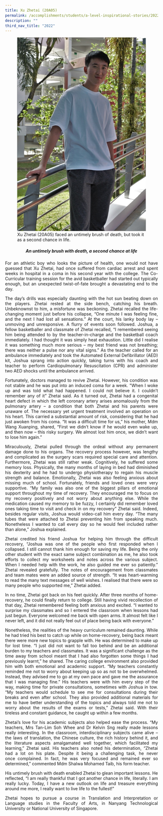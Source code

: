```yaml
---
title: Xu Zhetai (20A05)
permalink: /accomplishments/students/a-level-inspirational-stories/2022/xu-zhetai/
description: ""
third_nav_title: "2022"
---
```

<figure>
<img src="/images/Zhetai.jpg">
<figcaption>Xu Zhetai (20A05) faced an untimely brush of death, but took it as a second chance in life.</figcaption>
</figure>

<div align=justify>
<center><h5><strong>An untimely brush with death, a second chance at life</strong></h5></center>

<p>
For an athletic boy who looks the picture of health, one would not have guessed that Xu Zhetai, had once suffered from cardiac arrest and spent weeks in hospital in a coma in his second year with the college. The Co-Curricular training session for the avid basketballer had started out typically enough, but an unexpected twist-of-fate brought a devastating end to the day.</p>

<p>	
The day’s drills was especially daunting with the hot sun beating down on the players. Zhetai rested at the side bench, catching his breath. Unbeknownst to him, a misfortune was beckoning. Zhetai recalled the life-changing moment just before his collapse, “One minute I was feeling fine, and the next I had lost all sensations.” At the court, his lanky body lay – unmoving and unresponsive. A flurry of events soon followed. Joshua, a fellow basketballer and classmate of Zhetai recalled, “I remembered seeing him being attended to by the teacher-in-charge and the basketball coach immediately. I had thought it was simply heat exhaustion. Little did I realise it was something much more serious – my best friend was not breathing; there was neither a pulse nor any vital signs.” As the teacher called for an ambulance immediately and took the Automated External Defibrillator (AED) kit, Joshua sprang into action quickly, taking turns with his coach and teacher to perform Cardiopulmonary Resuscitation (CPR) and administer two AED shocks until the ambulance arrived.</p>

<p>
Fortunately, doctors managed to revive Zhetai. However, his condition was not stable and he was put into an induced coma for a week. "When I woke up and was told what had happened. I could not believe it. I couldn’t remember any of it” Zhetai said. As it turned out, Zhetai had a congenital heart defect in which the left coronary artery arises anomalously from the pulmonary artery – a condition that both Zhetai and his parents were unaware of. The necessary yet urgent treatment involved an operation on his heart. This carried a substantial amount of risk, considering that he had just awoken from his coma. “It was a difficult time for us,” his mother, Mdm Wang Xuanping, shared, “First we didn’t know if he would even wake up, and then now – this risky surgery. We almost lost him once, we didn’t want to lose him again.”</p>

<p>
Miraculously, Zhetai pulled through the ordeal without any permanent damage done to his organs. The recovery process however, was lengthy and complicated as the surgery scars required special care and attention. Furthermore, Zhetai was still rather weak. Cognitively, he suffered some memory loss. Physically, the many months of laying in bed had diminished his dexterity and he had to undergo physiotherapy to regain his muscle strength and balance. Emotionally, Zhetai was also feeling anxious about missing much of school. Fortunately, friends and loved ones were very supportive. “My family was also one of the biggest pillars of emotional support throughout my time of recovery. They encouraged me to focus on my recovery positively and not worry about anything else. While the medication caused my memory to be fuzzy, I certainly did remember loved ones taking time to visit and check in on my recovery” Zhetai said. Indeed, besides regular visits, Joshua would video-call him every day. “The many tubes that were attached to Zhetai preventing him from speaking much. Nonetheless I wanted to call every day so he would feel included rather than alone,” Joshua explained.</p>
	
<p>
Zhetai credited his friend Joshua for helping him through the difficult recovery, “Joshua was one of the people who first responded when I collapsed. I still cannot thank him enough for saving my life. Being the only other student with the exact same subject combination as me, he also took efforts to collect my worksheets and notes across the various subject. When I needed help with the work, he also guided me ever so patiently.” Zhetai revealed gratefully. The notes of encouragement from classmates and team mates were an added source of strength. “It was heart-warming to read the many text messages of well wishes. I realised that there were so many people who supported me,” Zhetai added.</p>

<p>
In no time, Zhetai got back on his feet quickly. After three months of home-recovery, he could finally return to college. Still having vivid recollection of that day, Zhetai remembered feeling both anxious and excited. “I wanted to surprise my classmates and so I entered the classroom when lessons had just begun. Everyone welcomed me back with open arms. It almost felt like I never left, and it did not really feel out of place being back with everyone.”</p>

<p>
Nonetheless, the realities of the heavy curriculum remained daunting. While he had tried his best to catch up while on home-recovery, being back meant there were more new topics to grapple with. He was determined to make up for lost time. “I just did not want to fall too behind and be an additional burden to my teachers and classmates. It was a significant challenge as the time away from school meant that I had also forgotten some things I had previously learnt,” he shared. The caring college environment also provided him with both emotional and academic support. “My teachers constantly reminded me not to worry about keeping up so as not to be overwhelmed. Instead, they advised me to go at my own pace and gave me the assurance that I was managing fine.” His teachers were with him every step of the way, making time for private consultations, sometimes with Joshua in tow. “My teachers would schedule to see me for consultations during their breaks and even after school. They also provided additional materials for me to have better understanding of the topics and always told me not to worry about the results of the exams or tests,” Zhetai said. With their tireless and constant guidance, he caught up within a few months.</p>

<p>
Zhetai’s love for his academic subjects also helped ease the process. “My teachers, Mrs Tan-Lim Soh Whee and Dr Kelvin Sng really made lessons really interesting. In the classroom, interdisciplinary subjects came alive – the laws of translation, the Chinese culture, the rich history behind it, and the literature aspects amalgamated well together, which facilitated my learning,” Zhetai said. His teachers also noted his determination, “Zhetai had a lot on his plate. Despite it being a challenging task, he never once complained. In fact, he was very focused and remained ever so determined,” commented Mdm Shalwa Mohamed Taib, his form teacher.</p>

<p>
His untimely brush with death enabled Zhetai to glean important lessons. He reflected, “I am really thankful that I got another chance in life, literally. I am really lucky. Today, I have a new outlook on life and treasure everything around me more, I really want to live life to the fullest!”</p>

<p>
Zhetai hopes to pursue a course in Translation and Interpretation or Language studies in the Faculty of Arts, in Nanyang Technological University or National University of Singapore.</p>